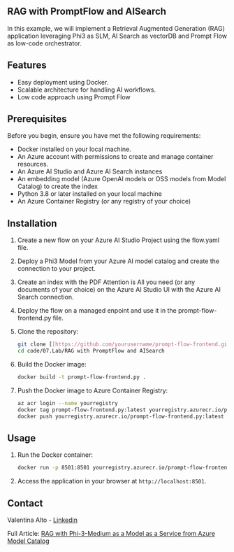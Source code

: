## RAG with PromptFlow and AISearch

In this example, we will implement a Retrieval Augmented Generation (RAG) application leveraging Phi3 as SLM, AI Search as vectorDB and Prompt Flow as low-code orchestrator.

## Features

- Easy deployment using Docker.
- Scalable architecture for handling AI workflows.
- Low code approach using Prompt Flow

## Prerequisites

Before you begin, ensure you have met the following requirements:

- Docker installed on your local machine.
- An Azure account with permissions to create and manage container resources.
- An Azure AI Studio and Azure AI Search instances
- An embedding model (Azure OpenAI models or OSS models from Model Catalog) to create the index
- Python 3.8 or later installed on your local machine
- An Azure Container Registry (or any registry of your choice)

## Installation

1. Create a new flow on your Azure AI Studio Project using the flow.yaml file.
3. Deploy a Phi3 Model from your Azure AI model catalog and create the connection to your project.
4. Create an index with the PDF Attention is All you need (or any documents of your choice) on the Azure AI Studio UI with the Azure AI Search connection.
5. Deploy the flow on a managed enpoint and use it in the prompt-flow-frontend.py file.
6. Clone the repository:

    ```sh
    git clone [[https://github.com/yourusername/prompt-flow-frontend.git](https://github.com/microsoft/Phi-3CookBook.git)](https://github.com/microsoft/Phi-3CookBook.git)
    cd code/07.Lab/RAG with PromptFlow and AISearch
    ```

7. Build the Docker image:

    ```sh
    docker build -t prompt-flow-frontend.py .
    ```

8. Push the Docker image to Azure Container Registry:

    ```sh
    az acr login --name yourregistry
    docker tag prompt-flow-frontend.py:latest yourregistry.azurecr.io/prompt-flow-frontend.py:latest
    docker push yourregistry.azurecr.io/prompt-flow-frontend.py:latest
    ```

## Usage

1. Run the Docker container:

    ```sh
    docker run -p 8501:8501 yourregistry.azurecr.io/prompt-flow-frontend.py:latest
    ```

2. Access the application in your browser at `http://localhost:8501`.

## Contact

Valentina Alto - [Linkedin](https://www.linkedin.com/in/valentina-alto-6a0590148/)

Full Article: [RAG with Phi-3-Medium as a Model as a Service from Azure Model Catalog](https://medium.com/@valentinaalto/rag-with-phi-3-medium-as-a-model-as-a-service-from-azure-model-catalog-62e1411948f3)
